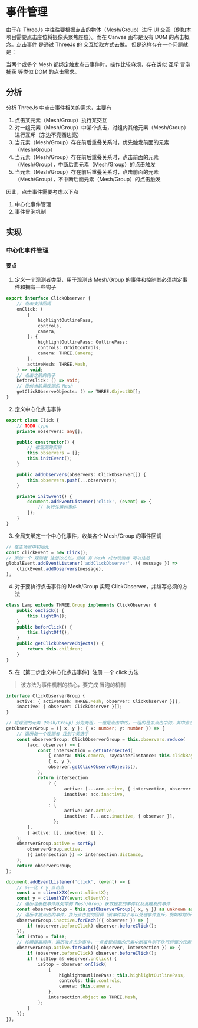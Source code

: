 # 事件管理

由于在 ThreeJs 中往往要根据点击的物体（Mesh/Group）进行 UI 交互（例如本项目需要点击座位将摄像头聚焦座位）。而在 Canvas 画布是没有 DOM 的点击概念。点击事件 是通过 ThreeJs 的 交互拾取方式去做。
但是这样存在一个问题就是：

当两个或多个 Mesh 都绑定触发点击事件时，操作比较麻烦，存在类似 互斥 冒泡 捕获 等类似 DOM 的点击需求。

## 分析

分析 ThreeJs 中点击事件相关的需求，主要有

1. 点击某元素（Mesh/Group）执行某交互
2. 对一组元素（Mesh/Group）中某个点击，对组内其他元素（Mesh/Group）进行互斥（东边不亮西边亮）
3. 当元素（Mesh/Group）存在前后重叠关系时，优先触发前面的元素（Mesh/Group）
4. 当元素（Mesh/Group）存在前后重叠关系时，点击前面的元素（Mesh/Group），中断后面元素（Mesh/Group）的点击触发
5. 当元素（Mesh/Group）存在前后重叠关系时，点击前面的元素（Mesh/Group），不中断后面元素（Mesh/Group）的点击触发

因此，点击事件需要考虑以下点

1. 中心化事件管理
2. 事件冒泡机制

## 实现

### 中心化事件管理

#### 要点

1. 定义一个观测者类型，用于观测该 Mesh/Group 的事件和控制其必须绑定事件和拥有一些钩子

```typescript
export interface ClickObserver {
    // 点击支持回调
    onClick: (
        {
            highlightOutlinePass,
            controls,
            camera,
        }: {
            highlightOutlinePass: OutlinePass;
            controls: OrbitControls;
            camera: THREE.Camera;
        },
        activeMesh: THREE.Mesh,
    ) => void;
    // 点击之前的钩子
    beforeClick: () => void;
    // 提供当前需观测的 Mesh
    getClickObserveObjects: () => THREE.Object3D[];
}
```

2. 定义中心化点击事件

```typescript
export class Click {
    // TODO type
    private observers: any[];

    public constructor() {
        // 被观测的实例
        this.observers = [];
        this.initEvent();
    }

    public addObservers(observers: ClickObserver[]) {
        this.observers.push(...observers);
    }

    private initEvent() {
        document.addEventListener('click', (event) => {
            // 执行注册的事件
        });
    }
}
```

3. 全局支绑定一个中心化事件，收集各个 Mesh/Group 的事件回调

```typescript
// 在主场景中初始化
const clickEvent = new Click();
// 添加一个 观测者 注册的方法，后续 有 Mesh 成为观测者 可以注册
globalEvent.addEventListener('addClickObserver', ({ message }) =>
    clickEvent.addObservers(message),
);
```

4. 对于要执行点击事件的 Mesh/Group 实现 ClickObserver，并编写必须的方法

```typescript
class Lamp extends THREE.Group implements ClickObserver {
    public onClick() {
        this.lightOn();
    }
    public beforClick() {
        this.lightOff();
    }
    public getClickObserveObjects() {
        return this.children;
    }
}
```

5. 在【第二步定义中心化点击事件】注册 一个 click 方法

> 该方法为事件机制的核心，要完成 冒泡的机制

```typescript
interface ClickObserverGroup {
    active: { activeMesh: THREE.Mesh; observer: ClickObserver }[];
    inactive: { observer: ClickObserver }[];
}

// 将观测的元素（Mesh/Group）分为两组，一组是点击中的，一组的是未点击中的，其中点击中的需要按照距离排序
getObserverGroup = ({ x, y }: { x: number; y: number }) => {
    // 遍历每一个观测者 找到中奖选手
    const observerGroup: ClickObserverGroup = this.observers.reduce(
        (acc, observer) => {
            const intersection = getIntersected(
                { camera: this.camera, raycasterInstance: this.clickRaycaster },
                { x, y },
                observer.getClickObserveObjects(),
            );
            return intersection
                ? {
                      active: [...acc.active, { intersection, observer }],
                      inactive: acc.inactive,
                  }
                : {
                      active: acc.active,
                      inactive: [...acc.inactive, { observer }],
                  };
        },
        { active: [], inactive: [] },
    );
    observerGroup.active = sortBy(
        observerGroup.active,
        ({ intersection }) => intersection.distance,
    );
    return observerGroup;
};

document.addEventListener('click', (event) => {
    // 归一化 x y 点击点
    const x = clientX2X(event.clientX);
    const y = clientY2Y(event.clientY);
    // 遍历注册在事件队列中的 Mesh/Group 获取触发的事件以及没触发的事件
    const observerGroup = this.getObserverGroup({ x, y }) as unknown as ClickObserverGroup;
    // 遍历未被点击的事件，执行点击前的回调（该事件钩子可以处理事件互斥，例如移除所有元素的点击效果或UI）
    observerGroup.inactive.forEach(({ observer }) => {
        if (observer.beforeClick) observer.beforeClick();
    });
    let isStop = false;
    // 按照距离顺序，遍历被点击的事件，一旦发现前面的元素中断事件则不执行后面的元素
    observerGroup.active.forEach(({ observer, intersection }) => {
        if (observer.beforeClick) observer.beforeClick();
        if (!isStop && observer.onClick) {
            isStop = observer.onClick(
                {
                    highlightOutlinePass: this.highlightOutlinePass,
                    controls: this.controls,
                    camera: this.camera,
                },
                intersection.object as THREE.Mesh,
            );
        }
    });
});
```

